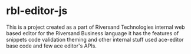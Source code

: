# rbl-editor-js

This is a project created as a part of Riversand Technologies internal web based editor for the Riversand Business language
it has the features of snippets code validation theming and other internal stuff used ace-editor base code and few ace editor's APIs.

